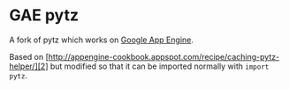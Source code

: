 GAE pytz
========

A fork of pytz which works on [Google App Engine][1].

Based on [http://appengine-cookbook.appspot.com/recipe/caching-pytz-helper/][2] but modified so that it can be imported normally with `import pytz`.


[1]: https://developers.google.com/appengine/
[2]: http://appengine-cookbook.appspot.com/recipe/caching-pytz-helper/
